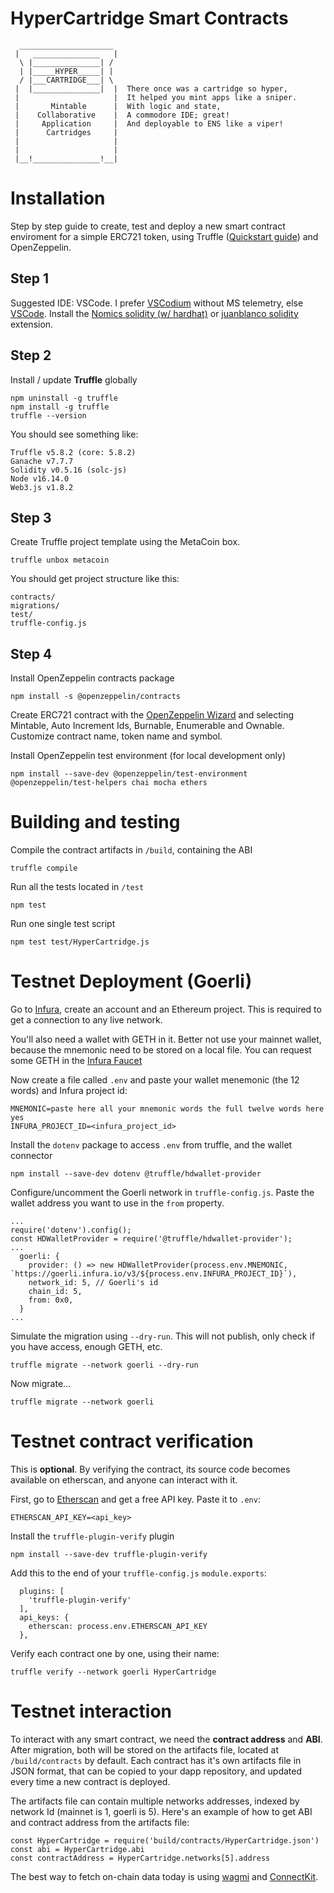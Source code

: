 # HyperCartridge Smart Contracts

```
  _____________________
 |   _______________   |
  \ |_______________| / 
  | |_____HYPER_____| | 
  / |___CARTRIDGE___| \ 
 |  |_______________|  |  There once was a cartridge so hyper,
 |                     |  It helped you mint apps like a sniper.
 |       Mintable      |  With logic and state,
 |    Collaborative    |  A commodore IDE; great!
 |     Application     |  And deployable to ENS like a viper!
 |      Cartridges     |
 |                     |
 |                     |
 |__!_______________!__|

```

# Installation

Step by step guide to create, test and deploy a new smart contract enviroment for a simple ERC721 token, using Truffle ([Quickstart guide](https://trufflesuite.com/docs/truffle/quickstart/)) and OpenZeppelin.

## Step 1

Suggested IDE: VSCode. I prefer [VSCodium](https://vscodium.com/) without MS telemetry, else [VSCode](https://code.visualstudio.com/).
Install the [Nomics solidity (w/ hardhat)](https://open-vsx.org/extension/NomicFoundation/hardhat-solidity) or [juanblanco solidity](https://open-vsx.org/extension/juanblanco/solidity) extension.

## Step 2

Install / update **Truffle** globally

```
npm uninstall -g truffle
npm install -g truffle
truffle --version
```

You should see something like:
```
Truffle v5.8.2 (core: 5.8.2)
Ganache v7.7.7
Solidity v0.5.16 (solc-js)
Node v16.14.0
Web3.js v1.8.2
```

## Step 3

Create Truffle project template using the MetaCoin box.

```
truffle unbox metacoin
```

You should get project structure like this:
```
contracts/
migrations/
test/
truffle-config.js
```

## Step 4

Install OpenZeppelin contracts package

```
npm install -s @openzeppelin/contracts
```

Create ERC721 contract with the [OpenZeppelin Wizard](https://wizard.openzeppelin.com/#erc721) and selecting Mintable, Auto Increment Ids, Burnable, Enumerable and Ownable. Customize contract name, token name and symbol.

Install OpenZeppelin test environment (for local development only)

```
npm install --save-dev @openzeppelin/test-environment @openzeppelin/test-helpers chai mocha ethers
```

# Building and testing

Compile the contract artifacts in `/build`, containing the ABI

```
truffle compile
```

Run all the tests located in `/test`

```
npm test
```

Run one single test script

```
npm test test/HyperCartridge.js
```

# Testnet Deployment (Goerli)

Go to [Infura](https://www.infura.io/), create an account and an Ethereum project. This is required to get a connection to any live network.

You'll also need a wallet with GETH in it. Better not use your mainnet wallet, because the mnemonic need to be stored on a local file. You can request some GETH in the [Infura Faucet](https://www.infura.io/faucet)

Now create a file called `.env` and paste your wallet menemonic (the 12 words) and Infura project id:

```
MNEMONIC=paste here all your mnemonic words the full twelve words here yes
INFURA_PROJECT_ID=<infura_project_id>
```

Install the `dotenv` package to access `.env` from truffle, and the wallet connector

```
npm install --save-dev dotenv @truffle/hdwallet-provider
```

Configure/uncomment the Goerli network in `truffle-config.js`. Paste the wallet address you want to use in the `from` property.

```
...
require('dotenv').config();
const HDWalletProvider = require('@truffle/hdwallet-provider');
...
  goerli: {
    provider: () => new HDWalletProvider(process.env.MNEMONIC, `https://goerli.infura.io/v3/${process.env.INFURA_PROJECT_ID}`),
    network_id: 5, // Goerli's id
    chain_id: 5,
    from: 0x0,
  }
...
```

Simulate the migration using `--dry-run`. This will not publish, only check if you have access, enough GETH, etc.

```
truffle migrate --network goerli --dry-run
```

Now migrate...

```
truffle migrate --network goerli
```


# Testnet contract verification

This is **optional**. By verifying the contract, its source code becomes available on etherscan, and anyone can interact with it.

First, go to [Etherscan](https://docs.etherscan.io/getting-started/viewing-api-usage-statistics) and get a free API key. Paste it to `.env`:

```
ETHERSCAN_API_KEY=<api_key>
```

Install the `truffle-plugin-verify` plugin

```
npm install --save-dev truffle-plugin-verify
```

Add this to the end of your `truffle-config.js` `module.exports`:

```
  plugins: [
    'truffle-plugin-verify'
  ],
  api_keys: {
    etherscan: process.env.ETHERSCAN_API_KEY
  },
```

Verify each contract one by one, using their name:

```
truffle verify --network goerli HyperCartridge
```


# Testnet interaction

To interact with any smart contract, we need the **contract address** and **ABI**. After migration, both will be stored on the artifacts file, located at `/build/contracts` by default. Each contract has it's own artifacts file in JSON format, that can be copied to your dapp repository, and updated every time a new contract is deployed.

The artifacts file can contain multiple networks addresses, indexed by network Id (mainnet is 1, goerli is 5). Here's an example of how to get ABI and contract address from the artifacts file:

```
const HyperCartridge = require('build/contracts/HyperCartridge.json')
const abi = HyperCartridge.abi
const contractAddress = HyperCartridge.networks[5].address
```

The best way to fetch on-chain data today is using [wagmi](https://wagmi.sh/) and [ConnectKit](https://docs.family.co/connectkit).
